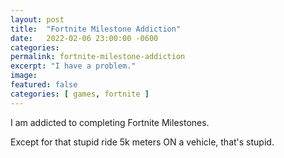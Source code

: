 ```yaml
---
layout: post
title:  "Fortnite Milestone Addiction"
date:   2022-02-06 23:00:00 -0600
categories: 
permalink: fortnite-milestone-addiction
excerpt: "I have a problem."
image: 
featured: false
categories: [ games, fortnite ]
---
```


I am addicted to completing Fortnite Milestones.

Except for that stupid ride 5k meters ON a vehicle, that's stupid.